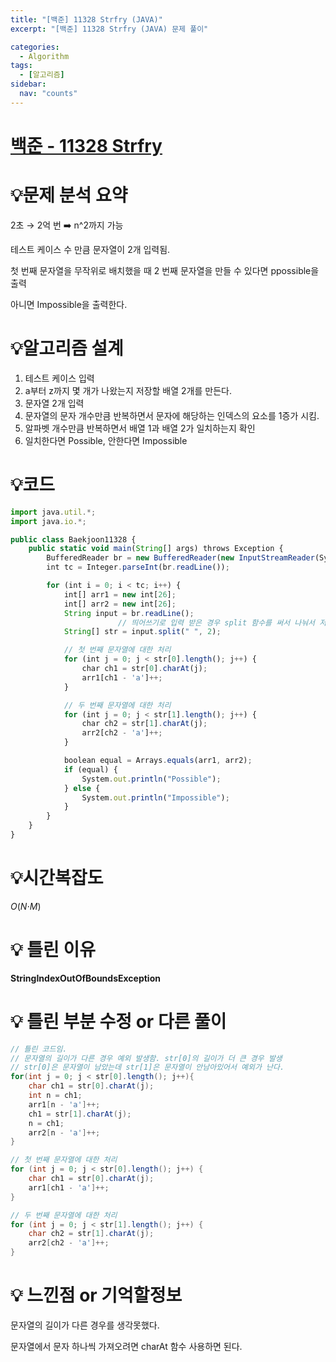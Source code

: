 ```yaml
---
title: "[백준] 11328 Strfry (JAVA)"
excerpt: "[백준] 11328 Strfry (JAVA) 문제 풀이"

categories:
  - Algorithm
tags:
  - [알고리즘]
sidebar:
  nav: "counts"
---
```


# [백준 - 11328 Strfry](https://www.acmicpc.net/problem/11328)

# 💡**문제 분석 요약**

2초 → 2억 번 ➡️ n^2까지 가능

테스트 케이스 수 만큼 문자열이 2개 입력됨.

첫 번째 문자열을 무작위로 배치했을 때 2 번째 문자열을 만들 수 있다면 ppossible을 출력

아니면 Impossible을 출력한다.

# 💡**알고리즘 설계**

1. 테스트 케이스 입력
2. a부터 z까지 몇 개가 나왔는지 저장할 배열 2개를 만든다.
3. 문자열 2개 입력
4. 문자열의 문자 개수만큼 반복하면서 문자에 해당하는 인덱스의 요소를 1증가 시킴.
5. 알파벳 개수만큼 반복하면서 배열 1과 배열 2가 일치하는지 확인
6. 일치한다면 Possible, 안한다면 Impossible

# 💡코드

```jsx
import java.util.*;
import java.io.*;

public class Baekjoon11328 {
    public static void main(String[] args) throws Exception {
        BufferedReader br = new BufferedReader(new InputStreamReader(System.in));
        int tc = Integer.parseInt(br.readLine());

        for (int i = 0; i < tc; i++) {
            int[] arr1 = new int[26];
            int[] arr2 = new int[26];
            String input = br.readLine();
						// 띄어쓰기로 입력 받은 경우 split 함수를 써서 나눠서 저장 가능
            String[] str = input.split(" ", 2);

            // 첫 번째 문자열에 대한 처리
            for (int j = 0; j < str[0].length(); j++) {
                char ch1 = str[0].charAt(j);
                arr1[ch1 - 'a']++;
            }

            // 두 번째 문자열에 대한 처리
            for (int j = 0; j < str[1].length(); j++) {
                char ch2 = str[1].charAt(j);
                arr2[ch2 - 'a']++;
            }

            boolean equal = Arrays.equals(arr1, arr2);
            if (equal) {
                System.out.println("Possible");
            } else {
                System.out.println("Impossible");
            }
        }
    }
}
```

# 💡시간복잡도

_O_(*N*⋅*M*)

# 💡 틀린 이유

**StringIndexOutOfBoundsException**

# 💡 틀린 부분 수정 or 다른 풀이

```java
// 틀린 코드임.
// 문자열의 길이가 다른 경우 예외 발생함. str[0]의 길이가 더 큰 경우 발생
// str[0]은 문자열이 남았는데 str[1]은 문자열이 안남아있어서 예외가 난다.
for(int j = 0; j < str[0].length(); j++){
	char ch1 = str[0].charAt(j);
	int n = ch1;
	arr1[n - 'a']++;
	ch1 = str[1].charAt(j);
	n = ch1;
	arr2[n - 'a']++;
}
```

```java
// 첫 번째 문자열에 대한 처리
for (int j = 0; j < str[0].length(); j++) {
	char ch1 = str[0].charAt(j);
	arr1[ch1 - 'a']++;
}

// 두 번째 문자열에 대한 처리
for (int j = 0; j < str[1].length(); j++) {
	char ch2 = str[1].charAt(j);
	arr2[ch2 - 'a']++;
}
```

# 💡 느낀점 or 기억할정보

문자열의 길이가 다른 경우를 생각못했다.

문자열에서 문자 하나씩 가져오려면 charAt 함수 사용하면 된다.
